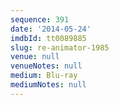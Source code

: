 ```yaml
---
sequence: 391
date: '2014-05-24'
imdbId: tt0089885
slug: re-animator-1985
venue: null
venueNotes: null
medium: Blu-ray
mediumNotes: null
---
```


